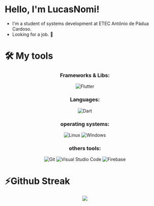 
# Hello, I'm LucasNomi!

- I'm a student of systems development at ETEC Antônio de Pádua Cardoso.
- Looking for a job. 👀

# 🛠 My tools

<div align="center">
  <div> 
    <h3>  Frameworks & Libs: </h3>

 ![Flutter](https://img.shields.io/badge/Flutter-%2302569B.svg?style=for-the-badge&logo=Flutter&logoColor=white)

  <h3> Languages:</h3>

![Dart](https://img.shields.io/badge/dart-%230175C2.svg?style=for-the-badge&logo=dart&logoColor=white)

<h3> operating systems: </h3>

![Linux](https://img.shields.io/badge/linux-C.svg?style=for-the-badge&logo=linux&logoColor=FFFFFF&color=000000)
![Windows](https://img.shields.io/badge/Windows-C.svg?style=for-the-badge&logo=windows&logoColor=FFFFFF&color=000000)

<h3> others tools: </h3>

![Git](https://img.shields.io/badge/git-%23F05033.svg?style=for-the-badge&logo=git&logoColor=white)
![Visual Studio Code](https://img.shields.io/badge/Visual%20Studio%20Code-0078d7.svg?style=for-the-badge&logo=visual-studio-code&logoColor=white)
![Firebase](https://img.shields.io/badge/Firebase-039BE5?style=for-the-badge&logo=Firebase&logoColor=white)

  </div>
</div>

# ⚡Github Streak

<div align="center">
  <img src="http://github-readme-streak-stats.herokuapp.com?user=LucasNomi&theme=neon-dark&hide_border=true&background=DD272700">
</div>
